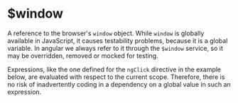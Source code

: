 



# $window











A reference to the browser's `window` object. While `window`
is globally available in JavaScript, it causes testability problems, because
it is a global variable. In angular we always refer to it through the
`$window` service, so it may be overridden, removed or mocked for testing.

Expressions, like the one defined for the `ngClick` directive in the example
below, are evaluated with respect to the current scope.  Therefore, there is
no risk of inadvertently coding in a dependency on a global value in such an
expression.







  










